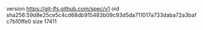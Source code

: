 version https://git-lfs.github.com/spec/v1
oid sha256:59d8e25ce5c4cd68db915483b09c93d5da711017a733daba72a3bafc7b10ffe0
size 17411
